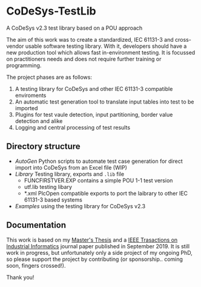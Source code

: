 # CoDeSys-TestLib
A CoDeSys v2.3 test library based on a POU approach

The aim of this work was to create a standardized, IEC 61131-3 and cross-vendor usable software testing library. With it, developers should have a new production tool which allows fast in-environment testing. It is focussed on practitioners needs and does not require further training or programming.

The project phases are as follows:
1. A testing library for CoDeSys and other IEC 61131-3 compatible enviroments
1. An automatic test generation tool to translate input tables into test to be imported
1. Plugins for test vaule detection, input partitioning, border value detection and alike
1. Logging and central processing of test results

## Directory structure
- _AutoGen_           Python scripts to automate test case generation for direct import into CoDeSys from an Excel file (WIP)
- _Library_           Testing library, exports and `.lib` file
  - FUNCFIRSTVER.EXP  contains a simple POU 1-1 test version
  - utf.lib           testing libary
  - *.xml             PlcOpen compatible exports to port the laibrary to other IEC 61131-3 based systems 
- _Examples_          using the testing library for CoDeSys v2.3

## Documentation

This work is based on my [Master's Thesis](https://www.florianhofer.it/docmisc/?id=6e2867cb785616c1680bc344faf0b76f2a5b6134) and a [IEEE Trasactions on Industrial Informatics](https://www.florianhofer.it/papers/?id=191d675eb3b37b0ee9bfe6022777b137a6127972) journal paper published in September 2019. 
It is still work in progress, but unfortunately only a side project of my ongoing PhD, so please support the project by contributing (or sponsorship.. coming soon, fingers crossed!).

Thank you!
